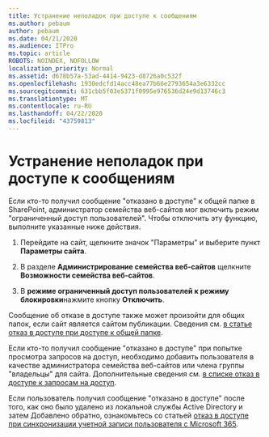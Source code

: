 ```yaml
---
title: Устранение неполадок при доступе к сообщениям
ms.author: pebaum
author: pebaum
ms.date: 04/21/2020
ms.audience: ITPro
ms.topic: article
ROBOTS: NOINDEX, NOFOLLOW
localization_priority: Normal
ms.assetid: d678b57a-53ad-4414-9423-d8726a0c532f
ms.openlocfilehash: 1930edcfd14acc48ea77b66e2793654a3e6332cc
ms.sourcegitcommit: 631cbb5f03e5371f0995e976536d24e9d13746c3
ms.translationtype: MT
ms.contentlocale: ru-RU
ms.lasthandoff: 04/22/2020
ms.locfileid: "43759813"
---
```

# <a name="troubleshoot-access-denied-messages"></a>Устранение неполадок при доступе к сообщениям

Если кто-то получил сообщение "отказано в доступе" к общей папке в SharePoint, администратор семейства веб-сайтов мог включить режим "ограниченный доступ пользователей". Чтобы отключить эту функцию, выполните указанные ниже действия. 
  
1. Перейдите на сайт, щелкните значок "Параметры" и выберите пункт **Параметры сайта**.
    
2. В разделе **Администрирование семейства веб-сайтов** щелкните **Возможности семейства веб-сайтов**.
    
3. В **режиме ограниченный доступ пользователей к режиму блокировки**нажмите кнопку **Отключить**.
    
Сообщение об отказе в доступе также может произойти для общих папок, если сайт является сайтом публикации. Сведения см. [в статье отказ в доступе при доступе к общей папке](https://go.microsoft.com/fwlink/?linkid=2004317).
  
Если кто-то получил сообщение "отказано в доступе" при попытке просмотра запросов на доступ, необходимо добавить пользователя в качестве администратора семейства веб-сайтов или члена группы "владельцы" для сайта. Дополнительные сведения см. [в списке отказ в доступе к запросам на доступ](https://go.microsoft.com/fwlink/?linkid=2004220).
  
Если пользователь получил сообщение "отказано в доступе" после того, как оно было удалено из локальной службы Active Directory и затем Добавлено обратно, ознакомьтесь со статьей [отказ в доступе при синхронизации учетной записи пользователя с Microsoft 365](https://go.microsoft.com/fwlink/?linkid=2004318).
  

